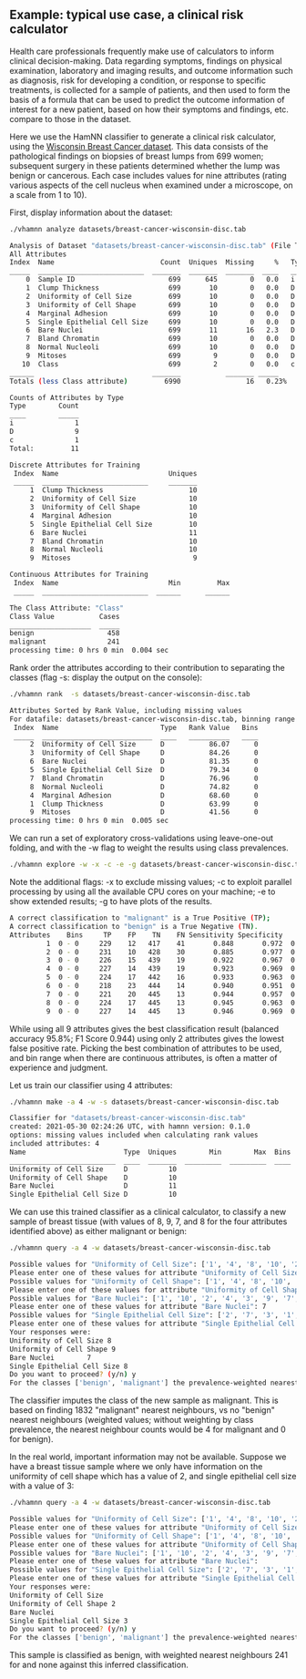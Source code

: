 ## Example: typical use case, a clinical risk calculator

Health care professionals frequently make use of calculators to inform clinical decision-making. Data regarding symptoms, findings on physical examination, laboratory and imaging results, and outcome information such as diagnosis, risk for developing a condition, or response to specific treatments, is collected for a sample of patients, and then used to form the basis of a formula that can be used to predict the outcome information of interest for a new patient, based on how their symptoms and findings, etc. compare to those in the dataset.

Here we use the HamNN classifier to generate a clinical risk calculator, using the [Wisconsin Breast Cancer dataset](https://archive.ics.uci.edu/ml/datasets/Breast+Cancer+Wisconsin+%28Original%29). This data consists of the pathological findings on biopsies of breast lumps from 699 women; subsequent surgery in these patients determined whether the lump was benign or cancerous. Each case includes values for nine attributes (rating various aspects of the cell nucleus when examined under a microscope, on a scale from 1 to 10).

First, display information about the dataset:

```sh
./vhamnn analyze datasets/breast-cancer-wisconsin-disc.tab
```
```sh
Analysis of Dataset "datasets/breast-cancer-wisconsin-disc.tab" (File Type orange_older)
All Attributes
Index  Name                          Count  Uniques  Missing     %   Type
_____  __________________________  _______  _______  _______  ____   ____
    0  Sample ID                       699      645        0   0.0   i
    1  Clump Thickness                 699       10        0   0.0   D
    2  Uniformity of Cell Size         699       10        0   0.0   D
    3  Uniformity of Cell Shape        699       10        0   0.0   D
    4  Marginal Adhesion               699       10        0   0.0   D
    5  Single Epithelial Cell Size     699       10        0   0.0   D
    6  Bare Nuclei                     699       11       16   2.3   D
    7  Bland Chromatin                 699       10        0   0.0   D
    8  Normal Nucleoli                 699       10        0   0.0   D
    9  Mitoses                         699        9        0   0.0   D
   10  Class                           699        2        0   0.0   c
______                             _______           _______ _____
Totals (less Class attribute)         6990                16   0.23%

Counts of Attributes by Type
Type        Count
____        _____
i               1
D               9
c               1
Total:         11

Discrete Attributes for Training
 Index  Name                           Uniques
 _____  __________________________     _______
     1  Clump Thickness                     10
     2  Uniformity of Cell Size             10
     3  Uniformity of Cell Shape            10
     4  Marginal Adhesion                   10
     5  Single Epithelial Cell Size         10
     6  Bare Nuclei                         11
     7  Bland Chromatin                     10
     8  Normal Nucleoli                     10
     9  Mitoses                              9

Continuous Attributes for Training
 Index  Name                           Min         Max
 _____  __________________________  ______      ______

The Class Attribute: "Class"
Class Value           Cases
____________________  _____
benign                  458
malignant               241
processing time: 0 hrs 0 min  0.004 sec
```

Rank order the attributes according to their contribution to separating the classes (flag -s: display the output on the console): 

```sh
./vhamnn rank  -s datasets/breast-cancer-wisconsin-disc.tab 
```
```sh
Attributes Sorted by Rank Value, including missing values
For datafile: datasets/breast-cancer-wisconsin-disc.tab, binning range [2, 16]
 Index  Name                         Type   Rank Value   Bins
 _____  ___________________________  ____   __________   ____
     2  Uniformity of Cell Size      D           86.07      0
     3  Uniformity of Cell Shape     D           84.26      0
     6  Bare Nuclei                  D           81.35      0
     5  Single Epithelial Cell Size  D           79.34      0
     7  Bland Chromatin              D           76.96      0
     8  Normal Nucleoli              D           74.82      0
     4  Marginal Adhesion            D           68.60      0
     1  Clump Thickness              D           63.99      0
     9  Mitoses                      D           41.56      0
processing time: 0 hrs 0 min  0.005 sec
```

We can run a set of exploratory cross-validations using leave-one-out
folding, and with the -w flag to weight the results using class prevalences.

```sh
./vhamnn explore -w -x -c -e -g datasets/breast-cancer-wisconsin-disc.tab
```
Note the additional flags: -x to exclude missing values; -c to exploit 
parallel processing by using all the available CPU cores on your machine;
-e to show extended results; -g to have plots of the results.
```sh
A correct classification to "malignant" is a True Positive (TP);
A correct classification to "benign" is a True Negative (TN).
Attributes    Bins     TP    FP    TN    FN Sensitivity Specificity    PPV    NPV  Balanced Accuracy   F1 Score
         1  0 - 0     229    12   417    41       0.848       0.972  0.950  0.910              0.910      0.896
         2  0 - 0     231    10   428    30       0.885       0.977  0.959  0.934              0.931      0.920
         3  0 - 0     226    15   439    19       0.922       0.967  0.938  0.959              0.945      0.930
         4  0 - 0     227    14   439    19       0.923       0.969  0.942  0.959              0.946      0.932
         5  0 - 0     224    17   442    16       0.933       0.963  0.929  0.965              0.948      0.931
         6  0 - 0     218    23   444    14       0.940       0.951  0.905  0.969              0.945      0.922
         7  0 - 0     221    20   445    13       0.944       0.957  0.917  0.972              0.951      0.931
         8  0 - 0     224    17   445    13       0.945       0.963  0.929  0.972              0.954      0.937
         9  0 - 0     227    14   445    13       0.946       0.969  0.942  0.972              0.958      0.944
```

While using all 9 attributes gives the best classification result (balanced accuracy 95.8%; F1 Score 0.944) using only 2 attributes gives the lowest false positive rate.
Picking the best combination of attributes to be used, and bin range when
there are continuous attributes, is often a matter of experience and judgment.

Let us train our classifier using 4 attributes:

```sh
./vhamnn make -a 4 -w -s datasets/breast-cancer-wisconsin-disc.tab 
```
```sh
Classifier for "datasets/breast-cancer-wisconsin-disc.tab"
created: 2021-05-30 02:24:26 UTC, with hamnn version: 0.1.0
options: missing values included when calculating rank values
included attributes: 4
Name                        Type  Uniques        Min        Max  Bins
__________________________  ____  _______  _________  _________  ____
Uniformity of Cell Size     D          10
Uniformity of Cell Shape    D          10
Bare Nuclei                 D          11
Single Epithelial Cell Size D          10
```

We can use this trained classifier as a clinical calculator, to classify a new sample of breast tissue (with values of 8, 9, 7, and 8 for the four attributes identified above) as either malignant or benign:

```sh
./vhamnn query -a 4 -w datasets/breast-cancer-wisconsin-disc.tab
```
```sh
Possible values for "Uniformity of Cell Size": ['1', '4', '8', '10', '2', '3', '7', '5', '6', '9']
Please enter one of these values for attribute "Uniformity of Cell Size": 8
Possible values for "Uniformity of Cell Shape": ['1', '4', '8', '10', '2', '3', '5', '6', '7', '9']
Please enter one of these values for attribute "Uniformity of Cell Shape": 9
Possible values for "Bare Nuclei": ['1', '10', '2', '4', '3', '9', '7', '?', '5', '8', '6']
Please enter one of these values for attribute "Bare Nuclei": 7
Possible values for "Single Epithelial Cell Size": ['2', '7', '3', '1', '6', '4', '5', '8', '10', '9']
Please enter one of these values for attribute "Single Epithelial Cell Size": 8
Your responses were:
Uniformity of Cell Size 8
Uniformity of Cell Shape 9
Bare Nuclei        7
Single Epithelial Cell Size 8
Do you want to proceed? (y/n) y
For the classes ['benign', 'malignant'] the prevalence-weighted nearest neighbor counts are [0, 1832], so the inferred class is 'malignant'
```

The classifier imputes the class of the new sample as malignant. This is based on finding 1832 "malignant" nearest neighbours, vs no "benign" nearest neighbours (weighted values; without weighting by class prevalence, the nearest
neighbour counts would be 4 for malignant and 0 for benign).

In the real world, important information may not be available. Suppose we have a breast tissue sample where we only have information on the uniformity of cell shape which has a value of 2, and single epithelial cell size with a value of 3:

```sh
./vhamnn query -a 4 -w datasets/breast-cancer-wisconsin-disc.tab
```
```sh
Possible values for "Uniformity of Cell Size": ['1', '4', '8', '10', '2', '3', '7', '5', '6', '9']
Please enter one of these values for attribute "Uniformity of Cell Size":  
Possible values for "Uniformity of Cell Shape": ['1', '4', '8', '10', '2', '3', '5', '6', '7', '9']
Please enter one of these values for attribute "Uniformity of Cell Shape": 2
Possible values for "Bare Nuclei": ['1', '10', '2', '4', '3', '9', '7', '?', '5', '8', '6']
Please enter one of these values for attribute "Bare Nuclei": 
Possible values for "Single Epithelial Cell Size": ['2', '7', '3', '1', '6', '4', '5', '8', '10', '9']
Please enter one of these values for attribute "Single Epithelial Cell Size": 3
Your responses were:
Uniformity of Cell Size 
Uniformity of Cell Shape 2
Bare Nuclei        
Single Epithelial Cell Size 3
Do you want to proceed? (y/n) y
For the classes ['benign', 'malignant'] the prevalence-weighted nearest neighbor counts are [241, 0], so the inferred class is 'benign'
```

This sample is classified as benign, with weighted nearest neighbours 241 for and none against this inferred classification.
